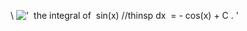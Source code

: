 \\
!['  the integral of  sin(x) //thinsp dx  = - cos(x) + C . '](../dictionary/equation_images/3876.1..png)
